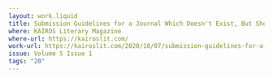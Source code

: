 ```yaml
---
layout: work.liquid
title: Submission Guidelines for a Journal Which Doesn't Exist, But Should
where: KAIROS Literary Magazine
where-url: https://kairoslit.com/
work-url: https://kairoslit.com/2020/10/07/submission-guidelines-for-a-journal-which-doesnt-exist-but-should/
issue: Volume 5 Issue 1
tags: "20"
---
```

